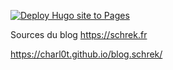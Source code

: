 [![Deploy Hugo site to Pages](https://github.com/charl0t/blog.schrek/actions/workflows/hugo.yml/badge.svg)](https://github.com/charl0t/blog.schrek/actions/workflows/hugo.yml)

Sources du blog https://schrek.fr

https://charl0t.github.io/blog.schrek/
